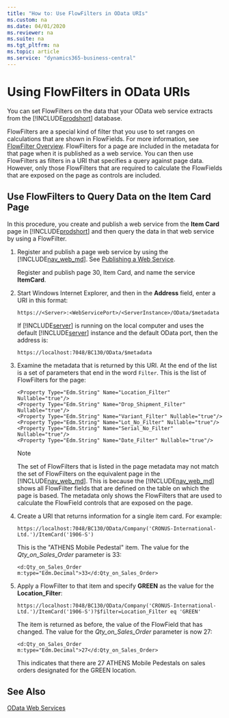 ```yaml
---
title: "How to: Use FlowFilters in OData URIs"
ms.custom: na
ms.date: 04/01/2020
ms.reviewer: na
ms.suite: na
ms.tgt_pltfrm: na
ms.topic: article
ms.service: "dynamics365-business-central"
---
```

# Using FlowFilters in OData URIs

You can set FlowFilters on the data that your OData web service extracts from the [!INCLUDE[prodshort](../developer/includes/prodshort.md)] database.  
  
FlowFilters are a special kind of filter that you use to set ranges on calculations that are shown in FlowFields. For more information, see [FlowFilter Overview](../developer/devenv-flowfilter-overview.md). FlowFilters for a page are included in the metadata for that page when it is published as a web service. You can then use FlowFilters as filters in a URI that specifies a query against page data. However, only those FlowFilters that are required to calculate the FlowFields that are exposed on the page as controls are included.  
  
## Use FlowFilters to Query Data on the Item Card Page  
 In this procedure, you create and publish a web service from the **Item Card** page in [!INCLUDE[prodshort](../developer/includes/prodshort.md)] and then query the data in that web service by using a FlowFilter.  
  
1.  Register and publish a page web service by using the [!INCLUDE[nav_web_md](../developer/includes/nav_web_md.md)]. See [Publishing a Web Service](publish-web-service.md).

    Register and publish page 30, Item Card, and name the service **ItemCard**. 
  
2.  Start Windows Internet Explorer, and then in the **Address** field, enter a URI in this format:  
  
    ```  
    https://<Server>:<WebServicePort>/<ServerInstance>/OData/$metadata  
    ```  
  
     If [!INCLUDE[server](../developer/includes/server.md)] is running on the local computer and uses the default [!INCLUDE[server](../developer/includes/server.md)] instance and the default OData port, then the address is:  
  
    ```  
    https://localhost:7048/BC130/OData/$metadata  
    ```  
  
3.  Examine the metadata that is returned by this URI. At the end of the list is a set of parameters that end in the word `Filter`. This is the list of FlowFilters for the page:  
  
    ```  
    <Property Type="Edm.String" Name="Location_Filter" Nullable="true"/>  
    <Property Type="Edm.String" Name="Drop_Shipment_Filter" Nullable="true"/>  
    <Property Type="Edm.String" Name="Variant_Filter" Nullable="true"/>  
    <Property Type="Edm.String" Name="Lot_No_Filter" Nullable="true"/>  
    <Property Type="Edm.String" Name="Serial_No_Filter" Nullable="true"/>  
    <Property Type="Edm.String" Name="Date_Filter" Nullable="true"/>  
    ```  
  
    > [!NOTE]  
    >  The set of FlowFilters that is listed in the page metadata may not match the set of FlowFilters on the equivalent page in the [!INCLUDE[nav_web_md](../developer/includes/nav_web_md.md)]. This is because the [!INCLUDE[nav_web_md](../developer/includes/nav_web_md.md)] shows all FlowFilter fields that are defined on the table on which the page is based. The metadata only shows the FlowFilters that are used to calculate the FlowField controls that are exposed on the page.  
  
4.  Create a URI that returns information for a single item card. For example:  
  
    ```  
    https://localhost:7048/BC130/OData/Company('CRONUS-International-Ltd.')/ItemCard('1906-S')  
    ```  
  
     This is the "ATHENS Mobile Pedestal" item. The value for the *Qty\_on\_Sales\_Order* parameter is 33:  
  
    ```  
    <d:Qty_on_Sales_Order m:type="Edm.Decimal">33</d:Qty_on_Sales_Order>  
    ```  
  
5.  Apply a FlowFilter to that item and specify **GREEN** as the value for the **Location\_Filter**:  
  
    ```  
    https://localhost:7048/BC130/OData/Company('CRONUS-International-Ltd.')/ItemCard('1906-S')?$filter=Location_Filter eq 'GREEN'  
    ```  
  
     The item is returned as before, the value of the FlowField that has changed. The value for the *Qty\_on\_Sales\_Order* parameter is now 27:  
  
    ```  
    <d:Qty_on_Sales_Order m:type="Edm.Decimal">27</d:Qty_on_Sales_Order>  
    ```  
  
     This indicates that there are 27 ATHENS Mobile Pedestals on sales orders designated for the GREEN location.  
  
## See Also  
 [OData Web Services](OData-Web-Services.md)